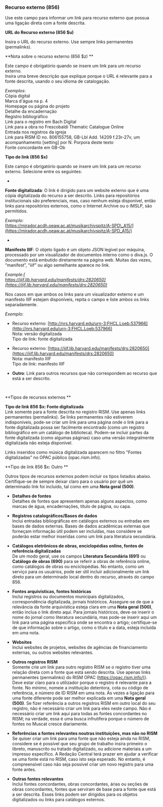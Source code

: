 ### Recurso externo (856)  

Use este campo para informar um link para recurso externo que possua uma ligação direta com a fonte descrita.

**URL do Recurso externo (856 $u)**

  

Insira o URL do recurso externo. Use sempre links permanentes (permalinks).   
  

**Nota sobre o recurso externo (856 $z) **

Este campo é obrigatório quando se insere um link para um recurso externo.   
Insira uma breve descrição que explique porque o URL é relevante para a fonte descrita, usando o seu idioma de catalogação. 

_Exemplos_:   
Cópia digital   
Marca d'água na p. 4   
Homepage ou página do projeto   
Detalhe da encadernação    
Registro bibliográfico   
Link para o registro em Bach Digital    
Link para a obra no Frescobaldi Thematic Catalogue Online   
Entrada nos registros da igreja   
Link para RISM ID no. 806155758, GB-Lbl Add. 14209 f.23r-27v, um acompanhamento [setting] por N. Porpora deste texto     
Fonte concordante em GB-Ob 

**Tipo de link (856 $x)**

Este campo é obrigatório quando se insere um link para um recurso externo. Selecione entre os seguintes: 

- 

**Fonte digitalizada**: O link é dirigido para um website externo que é uma cópia digitalizada do recurso a ser descrito. Links para repositórios institucionais são preferenciais, mas, caso nenhum esteja disponível, então links para repositórios externos, como o Internet Archive ou o IMSLP, são permitidos. 

_Exemplo_:   
[https://mirador.acdh.oeaw.ac.at/musikarchivspitz/A-SPD\_A15/](https://mirador.acdh.oeaw.ac.at/musikarchivspitz/A-SPD_A15/) 

- 

**Manifesto IIIF**: O objeto ligado é um objeto JSON legível por máquina, processado por um visualizador de documentos interno como o diva.js. O documento está embutido diretamente na página web. Muitas das vezes, “manifest”, “iiif” ou algo semelhante aparece no link. 

_Example_:*[  
https://iiif.lib.harvard.edu/manifests/drs:2820650](https://iiif.lib.harvard.edu/manifests/drs:2820650)*

Nos casos em que ambos os links para um visualizador externo e um manifesto IIIF estejam disponíveis, repita o campo e liste ambos os links separadamente.

_Exemplo_: 

  - Recurso externo: [http://nrs.harvard.edu/urn-3:FHCL.Loeb:537966](http://nrs.harvard.edu/urn-3:FHCL.Loeb:537966)   
Nota: versão digitalizada   
Tipo de link: fonte digitalizada 

  - Recurso externo: [https://iiif.lib.harvard.edu/manifests/drs:2820650](https://iiif.lib.harvard.edu/manifests/drs:2820650)   
Nota: manifesto IIIF    
Tipo de link: manifesto IIIF 

- **Outro**: Link para outros recursos que não correspondem ao recurso que está a ser descrito. 

 

**Tipos de recursos externos **

**Tipo de link 856 $x: Fonte digitalizada**  
Link somente para a fonte descrita no registro RISM. Use apenas links permanentes (permalinks). Se links permanentes não estiverem indisponíveis, pode-se criar um link para uma página onde o link para a fonte digitalizada possa ser facilmente encontrado (como um registro bibliográfico em um catálogo de biblioteca). Podem-se incluir partes da fonte digitalizada (como algumas páginas) caso uma versão integralmente digitalizada não esteja disponível. 

Links inseridos como música digitalizada aparecem no filtro "Fontes digitalizadas" no OPAC público (opac.rism.info). 

**Tipo de link 856 $x: Outro **

Outros tipos de recursos externos podem incluir os tipos listados abaixo. Certifique-se de sempre deixar claro para o usuário por quê um determinado link foi incluído, tal como em uma **Nota geral (500)**. 

- **Detalhes de fontes**  
Detalhes de fontes que apresentem apenas alguns aspectos, como marcas de água, encadernações, título de página, ou capa. 

- **Registros catalográficos/Bases de dados**  
Inclui entradas bibliográficas em catálogos externos ou entradas em bases de dados externas. Bases de dados acadêmicas externas que forneçam informação útil podem ser incluídas, mas considere se poderão estar melhor inseridas como um link para literatura secundária.  

- **Catálogos eletrônicos de obras,  enciclopédias online, fontes de referência digitalizadas**  
De um modo geral, use os campos **Literatura Secundária (691)** ou **Catálogo de obras (690)** para se referir a obras de referência online, como catálogos de obras ou enciclopédias. No entanto, como um serviço para os usuários, pode ser útil incluir adicionalmente um link direto para um determinado local dentro do recurso, através do campo 856. 

- **Fontes arquivísticas, fontes históricas**  
Inclui registros ou documentos municipais digitalizados, correspondência digitalizada, jornais históricos. Assegure-se de que a relevância da fonte arquivística esteja clara em uma **Nota geral (500)**, então inclua o link direto aqui. Para jornais históricos, deve-se inserir o nome do jornal como literatura secundária, mas pode-se inserir aqui um link para uma página específica onde se encontra o artigo; certifique-se de que informação sobre o artigo, como o título e a data, esteja incluída em uma nota. 

- **Websites**  
 Inclui websites de projetos, websites de agências de financiamento externas, ou outros websites relevantes.  

- **Outros registros RISM**  
Somente crie um link para outro registro RISM se o registro tiver uma relação direta com a fonte que está sendo descrita. Use apenas links permanentes (permalinks) do RISM OPAC ([https://opac.rism.info/)](https://opac.rism.info/)). Deve estar claro para o utilizador porque o registro é relevante para a fonte. No mínimo, nomeie a instituição detentora, cota ou código de referência, e número de ID RISM em uma nota. Às vezes a ligação para uma fonte diferente pode ser melhor explicada em uma **Nota geral (500)**. Se fizer referência a outros registros RISM em outro local do seu registro, não é necessário criar um link para eles neste campo. Não é necessário criar um link aqui para todas as fontes concordantes no RISM; na verdade, essa é uma busca infrutífera porque o número de fontes no Muscat cresce diariamente.  

- **Referências a fontes relevantes noutras instituições, mas não no RISM**  
 Se quiser criar um link para uma fonte que não esteja ainda no RISM, considere se é possível que seu grupo de trabalho insira primeiro o libreto, manuscrito ou tratado digitalizado, ou adicione materiais a um impresso específico. A Redação Central terá prazer em ajudar a verificar se uma fonte está no RISM, caso isto seja esperado. No entanto, é compreensível caso não seja possível criar um novo registro para uma fonte antes. 

- **Outras fontes relevantes**  
 Inclui fontes concordantes, obras concordantes, árias ou seções de obras concordantes, fontes que serviram de base para a fonte que está a ser descrita. Esses links podem ser dirigidos para os objetos digitalizados ou links para catálogos externos.